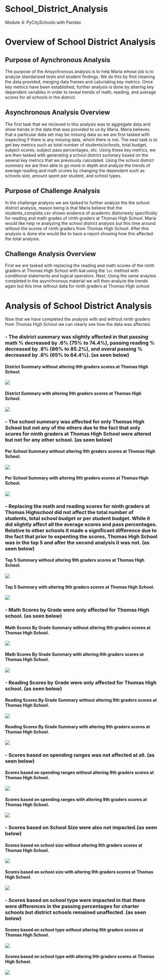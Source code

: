 # School_District_Analysis
Module 4: PyCitySchools with Pandas

# Overview of School District Analysis

## Purpose of Aynchronous Analysis
The purpose of the Ansychronous analysis is to help Maria whose job is to analyze standarized tests and student findings. We do this by first cleaning the data provided, merging data frames and caluclating key metrics. Once key metrics have been established, further analysis is done by altering key dependent variables in order to reveal trends of math, reading, and average scores for all schools in the district.

## Asynchronous Analysis Overview
The first task that we recieved in this analysis was to aggregate data and show trends in the data that was provided to us by Maria. Maria believes that a particular data set may be missing data so we are first tasked with inspecting if there is any missing data, which there is not. The next task is to get key metrics such as total number of students/schools, total budget, subject scores, subject pass percentages, etc. Using these key metrics, we are then tasked with generating a school district summary based on the several key metrics that we previously calculated. Using the school district summary we are then able to go more in depth and analyze the trends of average reading and math scores by changing the dependent such as schools size, amount spent per student, and school types.

## Purpose of Challenge Analysis
In the challenge analysis we are tasked to further analyze the the school district analysis, reason being is that Maria believe that the students_complete.csv shows evidence of academic dishonesty specifically for reading and math grades of ninth graders at Thomas High School. Maria would like help re analyzing the school district analysis but this time around without the scores of ninth graders from Thomas High School. After this analysis is done she would like to have a report showing how this affected the total analysis. 

## Challenge Analysis Overview

First we are tasked with replacing the reading and math scores of the ninth graders at Thomas High School with `NaN` using the `loc` method with conditional statements and logical operators. Next, Using the same anaylsis completed in the asynchronous material we will then analyze the trends again but this time without data for ninth graders at Thomas High school.


# Analysis of School District Analysis
 
Now that we have completed the analysis with and without ninth graders from Thomas High School we can clearly see how the data was affected. 

### - The district summary was slightly affected in that passing math % decreased by .6% (75% to 74.4%), passing reading % decreased by .8% (86% to 85.2%), and overal passing % decreased by .6% (65% to 64.4%). (as seen below)

#### District Summary without altering 9th graders scores at Thomas High School.

![](Resources/District_Summary/1st_Analysis.png) 

#### District Summary with altering 9th graders scores at Thomas High School.

![](Resources/District_Summary/2nd_Analysis.png) 

### - The school summary was affected for only Thomas High School but not any of the others due to the fact that only scores for ninth graders at Thomas High School were altered but not for any other school. (as seen below)

#### Per School Summary without altering 9th graders scores at Thomas High School.

![](Resources/Per_School_Summary/1st_Analysis.png) 

#### Per School Summary with altering 9th graders scores at Thomas High School.

![](Resources/Per_School_Summary/2nd_Analysis.png) 

### - Replacing the math and reading scores for ninth graders at Thomas Highschool did not affect the total number of students, total school budget or per student budget. While it did slightly affect all the average scores and pass percentages. Relative to other schools it made a significant difference due to the fact that prior to expenting the scores, Thomas High School was in the top 5 and after the second analysis it was not. (as seen below)

#### Top 5 Summary without altering 9th graders scores at Thomas High School.

![](Resources/Top_5/1st_Analysis.png) 

#### Top 5 Summary with altering 9th graders scores at Thomas High School.

![](Resources/Top_5/2nd_Analysis.png) 

### - Math Scores by Grade were only affected for Thomas High school. (as seen below)

#### Math Scores By Grade Summary without altering 9th graders scores at Thomas High School.

![](Resources/Math_Scores_By_Grade/1st_Analysis.png) 

#### Math Scores By Grade Summary with altering 9th graders scores at Thomas High School.

![](Resources/Math_Scores_By_Grade/2nd_Analysis.png) 

### - Reading Scores by Grade were only affected for Thomas High school. (as seen below)

#### Reading Scores By Grade Summary without altering 9th graders scores at Thomas High School.

![](Resources/Reading_Scores_By_Grade/1st_Analysis.png) 

#### Reading Scores By Grade Summary with altering 9th graders scores at Thomas High School.

![](Resources/Reading_Scores_By_Grade/2nd_Analysis.png) 

### - Scores based on spending ranges was not affected at all. (as seen below)

#### Scores based on spending ranges without altering 9th graders scores at Thomas High School.

![](Resources/Scores_By_School_Spending/1st_Analysis.png) 

#### Scores based on spending ranges with altering 9th graders scores at Thomas High School.

![](Resources/Scores_By_School_Spending/2nd_Analysis.png) 

### - Scores based on School Size were also not impacted.(as seen below)

#### Scores based on school size without altering 9th graders scores at Thomas High School.

![](Resources/Scores_By_School_Size/1st_Analysis.png) 

#### Scores based on school size with altering 9th graders scores at Thomas High School.

![](Resources/Scores_By_School_Size/2nd_Analysis.png) 

### - Scores based on school type were impacted in that there were differences in the passing percentages for charter schools but district schools remained unaffected. (as seen below)

#### Scores based on school type without altering 9th graders scores at Thomas High School.

![](Resources/Scores_By_school_Type/1st_Analysis.png) 

#### Scores based on school type with altering 9th graders scores at Thomas High School.

![](Resources/Scores_By_school_Type/2nd_Analysis.png) 
